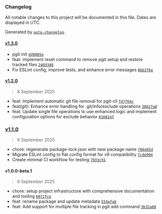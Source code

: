 ### Changelog

All notable changes to this project will be documented in this file. Dates are displayed in UTC.

Generated by [`auto-changelog`](https://github.com/CookPete/auto-changelog).

#### [v1.3.0](https://github.com/jack-sparrow-1904/pgit-cli/compare/v1.2.0...v1.3.0)

- pgit init [`dd9805e`](https://github.com/jack-sparrow-1904/pgit-cli/commit/dd9805e35f07861ca5e53658f0452417559c48a1)
- feat: implement reset command to remove pgit setup and restore tracked files [`2469348`](https://github.com/jack-sparrow-1904/pgit-cli/commit/24693482016c45b0775f19f546ae1bbadde7062b)
- Fix ESLint config, improve tests, and enhance error messages [`8bb2f6e`](https://github.com/jack-sparrow-1904/pgit-cli/commit/8bb2f6e807b74d84348748df4f87e75920e95bb5)

#### [v1.2.0](https://github.com/jack-sparrow-1904/pgit-cli/compare/v1.1.0...v1.2.0)

> 8 September 2025

- feat: Implement automatic git file removal for pgit-cli [`f47f64c`](https://github.com/jack-sparrow-1904/pgit-cli/commit/f47f64c7d965ecc0fd1f212653c8c545459102ba)
- feat(git): Enhance error handling for .git/info/exclude operations [`30627a0`](https://github.com/jack-sparrow-1904/pgit-cli/commit/30627a0a1bf23636e49c0db060c476add2168c53)
- feat: Update single file operations to use enhanced logic and implement configuration options for exclude behavior [`816814f`](https://github.com/jack-sparrow-1904/pgit-cli/commit/816814f944a3956a30c3be0e3bc0d61a3cb221e2)

### [v1.1.0](https://github.com/jack-sparrow-1904/pgit-cli/compare/v1.0.0-beta.1...v1.1.0)

> 6 September 2025

- chore: regenerate package-lock.json with new package name [`f06d45d`](https://github.com/jack-sparrow-1904/pgit-cli/commit/f06d45dc90013b07329c25d6bbdaeca35f502e94)
- Migrate ESLint config to flat config format for v9 compatibility [`7cde994`](https://github.com/jack-sparrow-1904/pgit-cli/commit/7cde99498b2ec567f555485b56fa2cbfa8ec80cf)
- Create minimal CI workflow for testing [`7933c91`](https://github.com/jack-sparrow-1904/pgit-cli/commit/7933c91b505133c8b40a7e91f65dd53155c39cf6)

#### v1.0.0-beta.1

> 6 September 2025

- chore: setup project infrastructure with comprehensive documentation and tooling [`6072fce`](https://github.com/jack-sparrow-1904/pgit-cli/commit/6072fcee25f5cf0754858830714bc36fd5f05db9)
- feat: rename package and update metadata [`554afab`](https://github.com/jack-sparrow-1904/pgit-cli/commit/554afabdd0485b785dd3d9f4b9f1405b157d4516)
- feat: Add support for multiple file tracking in pgit add command [`3b32a60`](https://github.com/jack-sparrow-1904/pgit-cli/commit/3b32a60cd5375a613e2cd2ce13e471fc480ad83b)
